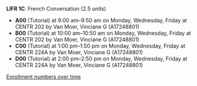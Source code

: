 **LIFR 1C**: French Conversation (2.5 units)

- **A00** (Tutorial) at 9:00 am–9:50 am on Monday, Wednesday, Friday at CENTR 202 by Van Moer, Vinciane G (A17248801)
- **B00** (Tutorial) at 10:00 am–10:50 am on Monday, Wednesday, Friday at CENTR 202 by Van Moer, Vinciane G (A17248801)
- **C00** (Tutorial) at 1:00 pm–1:50 pm on Monday, Wednesday, Friday at CENTR 224A by Van Moer, Vinciane G (A17248801)
- **D00** (Tutorial) at 2:00 pm–2:50 pm on Monday, Wednesday, Friday at CENTR 224A by Van Moer, Vinciane G (A17248801)

[Enrollment numbers over time](./LIFR1C.tsv)
